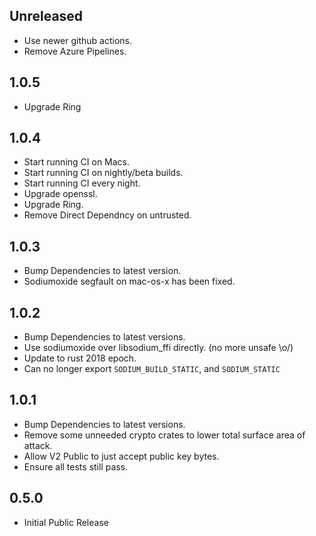 ## Unreleased

* Use newer github actions.
* Remove Azure Pipelines.

## 1.0.5

* Upgrade Ring

## 1.0.4

* Start running CI on Macs.
* Start running CI on nightly/beta builds.
* Start running CI every night.
* Upgrade openssl.
* Upgrade Ring.
* Remove Direct Dependncy on untrusted.

## 1.0.3

* Bump Dependencies to latest version.
* Sodiumoxide segfault on mac-os-x has been fixed.

## 1.0.2

* Bump Dependencies to latest versions.
* Use sodiumoxide over libsodium_ffi directly. (no more unsafe \o/)
* Update to rust 2018 epoch.
* Can no longer export `SODIUM_BUILD_STATIC`, and `SODIUM_STATIC`

## 1.0.1

* Bump Dependencies to latest versions.
* Remove some unneeded crypto crates to lower total surface area of attack.
* Allow V2 Public to just accept public key bytes.
* Ensure all tests still pass.

## 0.5.0

* Initial Public Release

